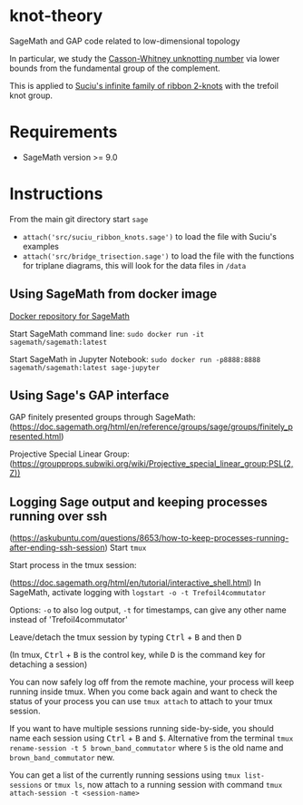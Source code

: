 # knot-theory
SageMath and GAP code related to low-dimensional topology

In particular, we study the
[Casson-Whitney unknotting number](https://arxiv.org/abs/2007.13244)
via lower bounds from the fundamental group of the complement.

This is applied to
[Suciu's infinite family of ribbon 2-knots](https://doi.org/10.1017/S0305004100063684)
with the trefoil knot group.

# Requirements

 * SageMath version >= 9.0

# Instructions

From the main git directory start `sage`

 * `attach('src/suciu_ribbon_knots.sage')` to load the file with Suciu's examples
 * `attach('src/bridge_trisection.sage')` to load the file with the functions for triplane diagrams, this will look for the data files in `/data`

## Using SageMath from docker image


[Docker repository for SageMath](https://hub.docker.com/r/sagemath/sagemath/)

Start SageMath command line:
`sudo docker run -it sagemath/sagemath:latest`

Start SageMath in Jupyter Notebook:
`sudo docker run -p8888:8888 sagemath/sagemath:latest sage-jupyter`

## Using Sage's GAP interface

GAP finitely presented groups through SageMath:
(https://doc.sagemath.org/html/en/reference/groups/sage/groups/finitely_presented.html)

Projective Special Linear Group:
(https://groupprops.subwiki.org/wiki/Projective_special_linear_group:PSL(2,Z))


## Logging Sage output and keeping processes running over ssh



(https://askubuntu.com/questions/8653/how-to-keep-processes-running-after-ending-ssh-session)
Start `tmux`

Start process in the tmux session:

(https://doc.sagemath.org/html/en/tutorial/interactive_shell.html)
In SageMath, activate logging with
`logstart -o -t Trefoil4commutator`

Options: `-o` to also log output, `-t` for timestamps,
can give any other name instead of 'Trefoil4commutator'

Leave/detach the tmux session by typing
<kbd>Ctrl</kbd> + <kbd>B</kbd> and then <kbd>D</kbd>

(In tmux, <kbd>Ctrl</kbd> + <kbd>B</kbd> is the control key,
while <kbd>D</kbd> is the command key for detaching a session)

You can now safely log off from the remote machine, your process will keep running inside tmux. When you come back again and want to check the status of your process you can use `tmux attach` to attach to your tmux session.

If you want to have multiple sessions running side-by-side,
you should name each session using 
<kbd>Ctrl</kbd> + <kbd>B</kbd> and <kbd>$</kbd>.
Alternative from the terminal `tmux rename-session -t 5 brown_band_commutator`
where `5` is the old name and `brown_band_commutator` new.

You can get a list of the currently running sessions using `tmux list-sessions` or `tmux ls`,
now attach to a running session with command `tmux attach-session -t <session-name>`
